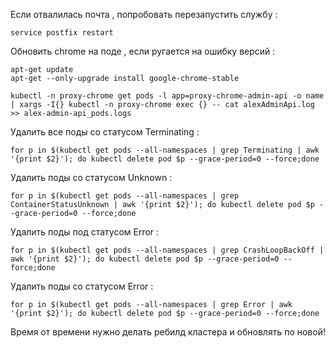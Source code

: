 Если отвалилась почта , попробовать перезапустить службу :
```
service postfix restart
```

Обновить chrome на поде , если ругается на ошибку версий : 
```
apt-get update
apt-get --only-upgrade install google-chrome-stable
```

```
kubectl -n proxy-chrome get pods -l app=proxy-chrome-admin-api -o name | xargs -I{} kubectl -n proxy-chrome exec {} -- cat alexAdminApi.log >> alex-admin-api_pods.logs
```

Удалить все поды со статусом Terminating : 
```
for p in $(kubectl get pods --all-namespaces | grep Terminating | awk '{print $2}'); do kubectl delete pod $p --grace-period=0 --force;done
```

Удалить поды со статусом Unknown : 
```
for p in $(kubectl get pods --all-namespaces | grep ContainerStatusUnknown | awk '{print $2}'); do kubectl delete pod $p --grace-period=0 --force;done
```

Удалить поды под статусом Error : 

```
for p in $(kubectl get pods --all-namespaces | grep CrashLoopBackOff | awk '{print $2}'); do kubectl delete pod $p --grace-period=0 --force;done
```

Удалить поды со статусом Error : 

```
for p in $(kubectl get pods --all-namespaces | grep Error | awk '{print $2}'); do kubectl delete pod $p --grace-period=0 --force;done
```

Время от времени нужно делать ребилд кластера и обновлять по новой! 


